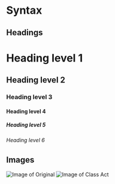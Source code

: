 Syntax
==

Headings
--

# Heading level 1

## Heading level 2

### Heading level 3

#### Heading level 4

##### Heading level 5

###### Heading level 6

Images
--

![Image of Original](https://octodex.github.com/images/original.png)
![Image of Class Act](https://octodex.github.com/images/class-act.png)
